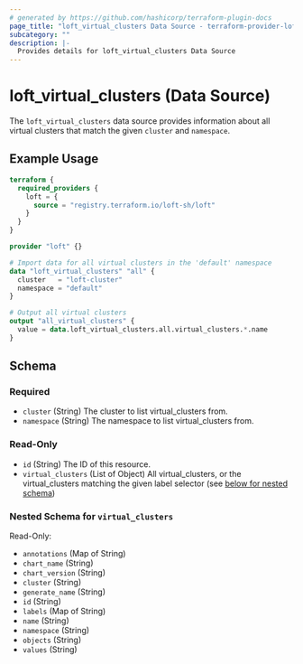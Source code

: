 ```yaml
---
# generated by https://github.com/hashicorp/terraform-plugin-docs
page_title: "loft_virtual_clusters Data Source - terraform-provider-loft"
subcategory: ""
description: |-
  Provides details for loft_virtual_clusters Data Source
---
```


# loft_virtual_clusters (Data Source)

The `loft_virtual_clusters` data source provides information about all virtual clusters that match the given `cluster` and `namespace`.

## Example Usage

```terraform
terraform {
  required_providers {
    loft = {
      source = "registry.terraform.io/loft-sh/loft"
    }
  }
}

provider "loft" {}

# Import data for all virtual clusters in the 'default' namespace
data "loft_virtual_clusters" "all" {
  cluster   = "loft-cluster"
  namespace = "default"
}

# Output all virtual clusters
output "all_virtual_clusters" {
  value = data.loft_virtual_clusters.all.virtual_clusters.*.name
}
```

<!-- schema generated by tfplugindocs -->
## Schema

### Required

- `cluster` (String) The cluster to list virtual_clusters from.
- `namespace` (String) The namespace to list virtual_clusters from.

### Read-Only

- `id` (String) The ID of this resource.
- `virtual_clusters` (List of Object) All virtual_clusters, or the virtual_clusters matching the given label selector (see [below for nested schema](#nestedatt--virtual_clusters))

<a id="nestedatt--virtual_clusters"></a>
### Nested Schema for `virtual_clusters`

Read-Only:

- `annotations` (Map of String)
- `chart_name` (String)
- `chart_version` (String)
- `cluster` (String)
- `generate_name` (String)
- `id` (String)
- `labels` (Map of String)
- `name` (String)
- `namespace` (String)
- `objects` (String)
- `values` (String)



